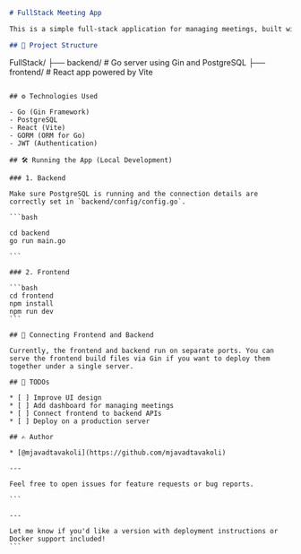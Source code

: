 
```markdown
# FullStack Meeting App

This is a simple full-stack application for managing meetings, built with **Go (Gin)** for the backend and **React + Vite** for the frontend.

## 📁 Project Structure

```

FullStack/
├── backend/       # Go server using Gin and PostgreSQL
├── frontend/      # React app powered by Vite

````

## ⚙️ Technologies Used

- Go (Gin Framework)
- PostgreSQL
- React (Vite)
- GORM (ORM for Go)
- JWT (Authentication)

## 🛠️ Running the App (Local Development)

### 1. Backend

Make sure PostgreSQL is running and the connection details are correctly set in `backend/config/config.go`.

```bash

cd backend
go run main.go

```

### 2. Frontend

```bash
cd frontend
npm install
npm run dev
```

## 🔗 Connecting Frontend and Backend

Currently, the frontend and backend run on separate ports. You can serve the frontend build files via Gin if you want to deploy them together under a single server.

## 📝 TODOs

* [ ] Improve UI design
* [ ] Add dashboard for managing meetings
* [ ] Connect frontend to backend APIs
* [ ] Deploy on a production server

## ✍️ Author

* [@mjavadtavakoli](https://github.com/mjavadtavakoli)

---

Feel free to open issues for feature requests or bug reports.

```

---

Let me know if you'd like a version with deployment instructions or Docker support included!
```
